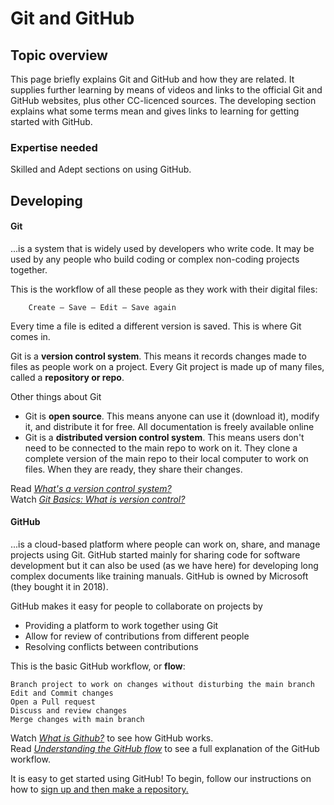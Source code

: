 # Git and GitHub

## Topic overview

This page briefly explains Git and GitHub and how they are related. It supplies further learning by means of videos and links to the official Git and GitHub websites, plus other CC-licenced sources. The developing section explains what some terms mean and gives links to learning for getting started with GitHub.

### Expertise needed

Skilled and Adept sections on using GitHub.

## Developing

#### Git

...is a system that is widely used by developers who write code. It may be used by any people who build coding or complex non-coding projects together.

This is the workflow of all these people as they work with their digital files:

```text
    Create – Save – Edit – Save again
```

Every time a file is edited a different version is saved. This is where Git comes in.

Git is a **version control system**. This means it records changes made to files as people work on a project. Every Git project is made up of many files, called a **repository or repo**.

Other things about Git

* Git is **open source**. This means anyone can use it \(download it\), modify it, and distribute it for free. All documentation is freely available online
* Git is a **distributed version control system**. This means users don't need to be connected to the main repo to work on it. They clone a complete version of the main repo to their local computer to work on files. When they are ready, they share their changes.    

Read [_What's a version control system?_](https://guides.github.com/introduction/git-handbook/#version-control)  
Watch [_Git Basics: What is version control?_](https://www.youtube.com/watch?v=8oRjP8yj2Wo)

#### GitHub

...is a cloud-based platform where people can work on, share, and manage projects using Git. GitHub started mainly for sharing code for software development but it can also be used \(as we have here\) for developing long complex documents like training manuals. GitHub is owned by Microsoft \(they bought it in 2018\).

GitHub makes it easy for people to collaborate on projects by

* Providing a platform to work together using Git
* Allow for review of contributions from different people
* Resolving conflicts between contributions

This is the basic GitHub workflow, or **flow**:

```text
Branch project to work on changes without disturbing the main branch
Edit and Commit changes
Open a Pull request
Discuss and review changes
Merge changes with main branch
```

Watch [_What is Github?_](https://youtu.be/w3jLJU7DT5E) to see how GitHub works.  
Read [_Understanding the GitHub flow_](https://guides.github.com/introduction/flow/) to see a full explanation of the GitHub workflow.

It is easy to get started using GitHub! To begin, follow our instructions on how to [sign up and then make a repository.](https://app.gitbook.com/@aarnet/s/digital-skills-gitbook-1/contributing-to-the-digital-skills-gitbook#setting-up-and-becoming-familiar-with-your-github-repository)

